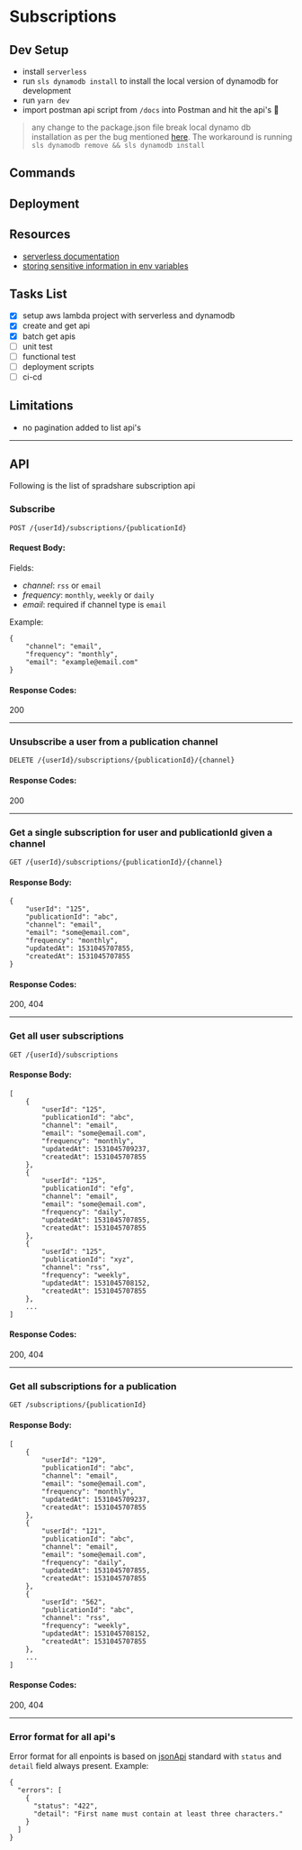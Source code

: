 # Subscriptions

## Dev Setup
* install `serverless`
* run `sls dynamodb install` to install the local version of dynamodb for development
* run `yarn dev`
* import postman api script from `/docs` into Postman and hit the api's 🍻
> any change to the package.json file break local dynamo db installation as per the bug mentioned [here](https://github.com/99xt/serverless-dynamodb-local/issues/127). The workaround is running `sls dynamodb remove && sls dynamodb install`

## Commands

## Deployment

## Resources
* [serverless documentation](https://serverless.com/)
* [storing sensitive information in env variables](https://docs.aws.amazon.com/lambda/latest/dg/tutorial-env_console.html)

## Tasks List
* [x] setup aws lambda project with serverless and dynamodb
* [x] create and get api
* [x] batch get apis
* [ ] unit test 
* [ ] functional test
* [ ] deployment scripts
* [ ] ci-cd

## Limitations
* no pagination added to list api's

--------------------------------------

## API
Following is the list of spradshare subscription api


### Subscribe
`POST /{userId}/subscriptions/{publicationId}`

#### Request Body:
Fields:
* *channel*: `rss` or `email`
* *frequency*: `monthly`, `weekly` or `daily`
* *email*: required if channel type is `email`

Example:
```
{
	"channel": "email",
	"frequency": "monthly",
	"email": "example@email.com"
}
```

#### Response Codes:
200

-----------

### Unsubscribe a user from a publication channel
`DELETE /{userId}/subscriptions/{publicationId}/{channel}`

#### Response Codes:
200

-----------

### Get a single subscription for user and publicationId given a channel
`GET /{userId}/subscriptions/{publicationId}/{channel}`

#### Response Body:
```
{
    "userId": "125",
    "publicationId": "abc",
    "channel": "email",
    "email": "some@email.com",
    "frequency": "monthly",
    "updatedAt": 1531045707855,
    "createdAt": 1531045707855
}
```

#### Response Codes:
200, 404

-----------

### Get all user subscriptions
`GET /{userId}/subscriptions`

#### Response Body:
```
[
    {
        "userId": "125",
        "publicationId": "abc",
        "channel": "email",
        "email": "some@email.com",
        "frequency": "monthly",
        "updatedAt": 1531045709237,
        "createdAt": 1531045707855
    },
    {
        "userId": "125",
        "publicationId": "efg",
        "channel": "email",
        "email": "some@email.com",
        "frequency": "daily",
        "updatedAt": 1531045707855,
        "createdAt": 1531045707855
    },
    {
        "userId": "125",
        "publicationId": "xyz",
        "channel": "rss",
        "frequency": "weekly",
        "updatedAt": 1531045708152,
        "createdAt": 1531045707855
    },
    ...
]
```

#### Response Codes:
200, 404

-----------

### Get all subscriptions for a publication
`GET /subscriptions/{publicationId}`

#### Response Body:
```
[
    {
        "userId": "129",
        "publicationId": "abc",
        "channel": "email",
        "email": "some@email.com",
        "frequency": "monthly",
        "updatedAt": 1531045709237,
        "createdAt": 1531045707855
    },
    {
        "userId": "121",
        "publicationId": "abc",
        "channel": "email",
        "email": "some@email.com",
        "frequency": "daily",
        "updatedAt": 1531045707855,
        "createdAt": 1531045707855
    },
    {
        "userId": "562",
        "publicationId": "abc",
        "channel": "rss",
        "frequency": "weekly",
        "updatedAt": 1531045708152,
        "createdAt": 1531045707855
    },
    ...
]
```

#### Response Codes:
200, 404

-----------

### Error format for all api's
Error format for all enpoints is based on [jsonApi](http://jsonapi.org/examples/#error-objects-basics) standard with `status` and `detail` field always present.
Example:
```
{
  "errors": [
    {
      "status": "422",
      "detail": "First name must contain at least three characters."
    }
  ]
}
```
